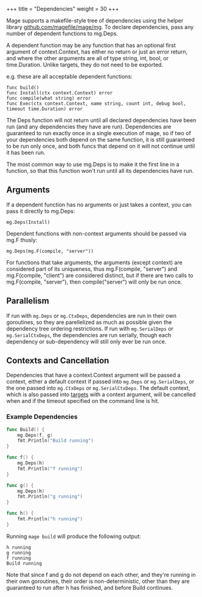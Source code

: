 +++
title = "Dependencies"
weight = 30
+++

Mage supports a makefile-style tree of dependencies using the helper library
[github.com/magefile/mage/mg](https://pkg.go.dev/github.com/magefile/mage/mg). To declare dependencies,
pass any number of dependent functions to mg.Deps.

A dependent function may be any function that has an optional first argument of context.Context, has
either no return or just an error return, and where the other arguments are all of type string, int,
bool, or time.Duration. Unlike targets, they do not need to be exported.

e.g. these are all acceptable dependent functions:

```
func build()
func Install(ctx context.Context) error
func compile(what string) error
func Exec(ctx context.Context, name string, count int, debug bool, timeout time.Duration) error
```

The Deps function will not return until all declared dependencies have been run (and any
dependencies they have are run). Dependencies are guaranteed to run exactly once in a single
execution of mage, so if two of your dependencies both depend on the same function, it is still
guaranteed to be run only once, and both funcs that depend on it will not continue until it has been
run.

The most common way to use mg.Deps is to make it the first line in a function, so that this function won't run until all its dependencies have run.

## Arguments

If a dependent function has no arguments or just takes a context, you can pass it directly to
mg.Deps:

`mg.Deps(Install)`

Dependent functions with non-context arguments should be passed via mg.F thusly:

`mg.Deps(mg.F(compile, "server"))`

For functions that take arguments, the arguments (except context) are considered part of its
uniqueness, thus mg.F(compile, "server") and mg.F(compile, "client") are considered distinct, but if
there are two calls to mg.F(compile, "server"), then compile("server") will only be run once.

## Parallelism

If run with `mg.Deps` or `mg.CtxDeps`, dependencies are run in their own
goroutines, so they are parellelized as much as possible given the dependency
tree ordering restrictions.  If run with `mg.SerialDeps` or `mg.SerialCtxDeps`,
the dependencies are run serially, though each dependency or sub-dependency will
still only ever be run once. 

## Contexts and Cancellation

Dependencies that have a context.Context argument will be passed a context,
either a default context if passed into `mg.Deps` or `mg.SerialDeps`, or the one
passed into `mg.CtxDeps` or `mg.SerialCtxDeps`.  The default context, which is
also passed into [targets](/targets) with a context argument, will be cancelled
when and if the timeout specified on the command line is hit.

### Example Dependencies

```go
func Build() {
    mg.Deps(f, g)
    fmt.Println("Build running")
}

func f() {
    mg.Deps(h)
    fmt.Println("f running")
}

func g() {
    mg.Deps(h)
    fmt.Println("g running")
}

func h() {
    fmt.Println("h running")
}
```

Running `mage build` will produce the following output:

```plain
h running
g running
f running
Build running
```

Note that since f and g do not depend on each other, and they're running in
their own goroutines, their order is non-deterministic, other than they are
guaranteed to run after h has finished, and before Build continues.

